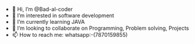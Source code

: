 - 👋 Hi, I’m @Bad-al-coder
- 👀 I’m interested in software development
- 🌱 I’m currently learning JAVA
- 💞️ I’m looking to collaborate on Programming, Problem solving, Projects
- 📫 How to reach me: whatsapp:-(7870159855)


